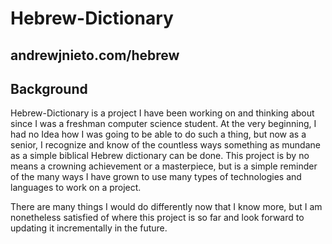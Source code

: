 # Hebrew-Dictionary

## andrewjnieto.com/hebrew

## Background

Hebrew-Dictionary is a project I have been working on and thinking about since I was a freshman computer science student. At the very beginning, I had no Idea how I was going to be able to do such a thing, but now as a senior, I recognize and know of the countless ways something as mundane as a simple biblical Hebrew dictionary can be done. This project is by no means a crowning achievement or a masterpiece, but is a simple reminder of the many ways I have grown to use many types of technologies and languages to work on a project.

There are many things I would do differently now that I know more, but I am nonetheless satisfied of where this project is so far and look forward to updating it incrementally in the future.
